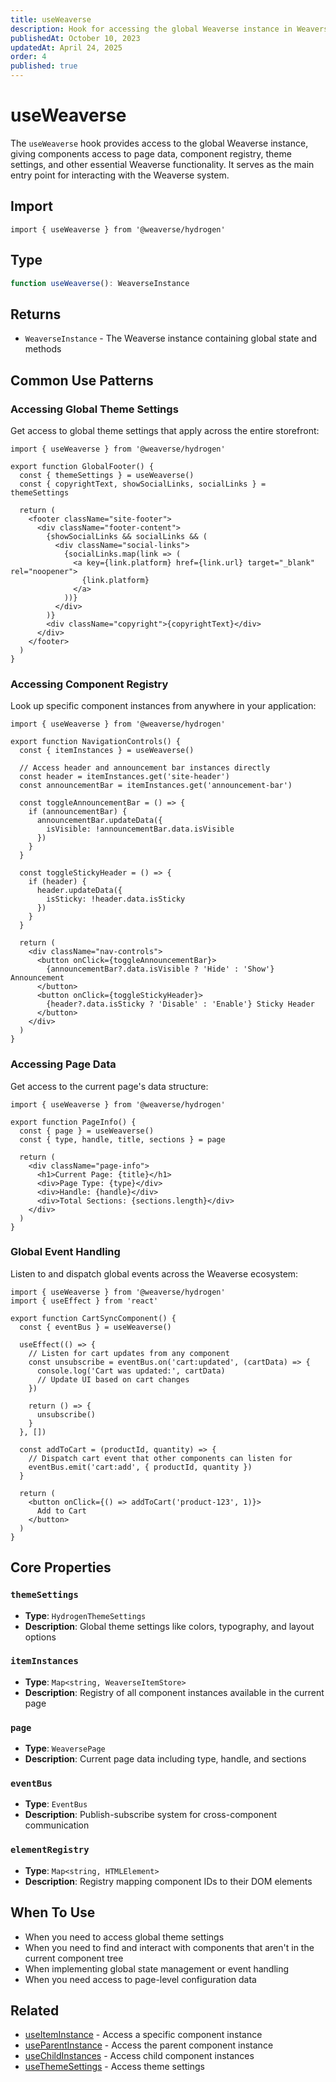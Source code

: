 ```yaml
---
title: useWeaverse
description: Hook for accessing the global Weaverse instance in Weaverse Hydrogen components.
publishedAt: October 10, 2023
updatedAt: April 24, 2025
order: 4
published: true
---
```


# useWeaverse

The `useWeaverse` hook provides access to the global Weaverse instance, giving components access to page data, component registry, theme settings, and other essential Weaverse functionality. It serves as the main entry point for interacting with the Weaverse system.

## Import

```tsx
import { useWeaverse } from '@weaverse/hydrogen'
```

## Type

```typescript
function useWeaverse(): WeaverseInstance
```

## Returns

- `WeaverseInstance` - The Weaverse instance containing global state and methods

## Common Use Patterns

### Accessing Global Theme Settings

Get access to global theme settings that apply across the entire storefront:

```tsx
import { useWeaverse } from '@weaverse/hydrogen'

export function GlobalFooter() {
  const { themeSettings } = useWeaverse()
  const { copyrightText, showSocialLinks, socialLinks } = themeSettings
  
  return (
    <footer className="site-footer">
      <div className="footer-content">
        {showSocialLinks && socialLinks && (
          <div className="social-links">
            {socialLinks.map(link => (
              <a key={link.platform} href={link.url} target="_blank" rel="noopener">
                {link.platform}
              </a>
            ))}
          </div>
        )}
        <div className="copyright">{copyrightText}</div>
      </div>
    </footer>
  )
}
```

### Accessing Component Registry

Look up specific component instances from anywhere in your application:

```tsx
import { useWeaverse } from '@weaverse/hydrogen'

export function NavigationControls() {
  const { itemInstances } = useWeaverse()
  
  // Access header and announcement bar instances directly
  const header = itemInstances.get('site-header')
  const announcementBar = itemInstances.get('announcement-bar')
  
  const toggleAnnouncementBar = () => {
    if (announcementBar) {
      announcementBar.updateData({
        isVisible: !announcementBar.data.isVisible
      })
    }
  }
  
  const toggleStickyHeader = () => {
    if (header) {
      header.updateData({
        isSticky: !header.data.isSticky
      })
    }
  }
  
  return (
    <div className="nav-controls">
      <button onClick={toggleAnnouncementBar}>
        {announcementBar?.data.isVisible ? 'Hide' : 'Show'} Announcement
      </button>
      <button onClick={toggleStickyHeader}>
        {header?.data.isSticky ? 'Disable' : 'Enable'} Sticky Header
      </button>
    </div>
  )
}
```

### Accessing Page Data

Get access to the current page's data structure:

```tsx
import { useWeaverse } from '@weaverse/hydrogen'

export function PageInfo() {
  const { page } = useWeaverse()
  const { type, handle, title, sections } = page
  
  return (
    <div className="page-info">
      <h1>Current Page: {title}</h1>
      <div>Page Type: {type}</div>
      <div>Handle: {handle}</div>
      <div>Total Sections: {sections.length}</div>
    </div>
  )
}
```

### Global Event Handling

Listen to and dispatch global events across the Weaverse ecosystem:

```tsx
import { useWeaverse } from '@weaverse/hydrogen'
import { useEffect } from 'react'

export function CartSyncComponent() {
  const { eventBus } = useWeaverse()
  
  useEffect(() => {
    // Listen for cart updates from any component
    const unsubscribe = eventBus.on('cart:updated', (cartData) => {
      console.log('Cart was updated:', cartData)
      // Update UI based on cart changes
    })
    
    return () => {
      unsubscribe()
    }
  }, [])
  
  const addToCart = (productId, quantity) => {
    // Dispatch cart event that other components can listen for
    eventBus.emit('cart:add', { productId, quantity })
  }
  
  return (
    <button onClick={() => addToCart('product-123', 1)}>
      Add to Cart
    </button>
  )
}
```

## Core Properties

### `themeSettings`

- **Type**: `HydrogenThemeSettings`
- **Description**: Global theme settings like colors, typography, and layout options

### `itemInstances`

- **Type**: `Map<string, WeaverseItemStore>`
- **Description**: Registry of all component instances available in the current page

### `page`

- **Type**: `WeaversePage`
- **Description**: Current page data including type, handle, and sections

### `eventBus`

- **Type**: `EventBus`
- **Description**: Publish-subscribe system for cross-component communication

### `elementRegistry`

- **Type**: `Map<string, HTMLElement>`
- **Description**: Registry mapping component IDs to their DOM elements

## When To Use

- When you need to access global theme settings
- When you need to find and interact with components that aren't in the current component tree
- When implementing global state management or event handling
- When you need access to page-level configuration data

## Related

- [useItemInstance](/docs/api/use-item-instance) - Access a specific component instance
- [useParentInstance](/docs/api/use-parent-instance) - Access the parent component instance
- [useChildInstances](/docs/api/use-child-instances) - Access child component instances
- [useThemeSettings](/docs/api/use-theme-settings) - Access theme settings
